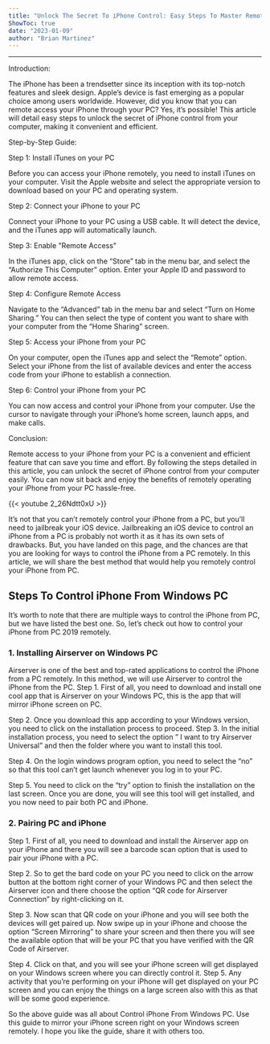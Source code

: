 ```yaml
---
title: "Unlock The Secret To iPhone Control: Easy Steps To Master Remote Access From Your PC!"
ShowToc: true 
date: "2023-01-09"
author: "Brian Martinez"
---
```

*****
Introduction:

The iPhone has been a trendsetter since its inception with its top-notch features and sleek design. Apple’s device is fast emerging as a popular choice among users worldwide. However, did you know that you can remote access your iPhone through your PC? Yes, it’s possible! This article will detail easy steps to unlock the secret of iPhone control from your computer, making it convenient and efficient.

Step-by-Step Guide:

Step 1: Install iTunes on your PC

Before you can access your iPhone remotely, you need to install iTunes on your computer. Visit the Apple website and select the appropriate version to download based on your PC and operating system.

Step 2: Connect your iPhone to your PC

Connect your iPhone to your PC using a USB cable. It will detect the device, and the iTunes app will automatically launch.

Step 3: Enable "Remote Access"

In the iTunes app, click on the “Store” tab in the menu bar, and select the “Authorize This Computer” option. Enter your Apple ID and password to allow remote access.

Step 4: Configure Remote Access

Navigate to the “Advanced” tab in the menu bar and select “Turn on Home Sharing.” You can then select the type of content you want to share with your computer from the “Home Sharing” screen.

Step 5: Access your iPhone from your PC

On your computer, open the iTunes app and select the “Remote” option. Select your iPhone from the list of available devices and enter the access code from your iPhone to establish a connection.

Step 6: Control your iPhone from your PC

You can now access and control your iPhone from your computer. Use the cursor to navigate through your iPhone’s home screen, launch apps, and make calls.

Conclusion:

Remote access to your iPhone from your PC is a convenient and efficient feature that can save you time and effort. By following the steps detailed in this article, you can unlock the secret of iPhone control from your computer easily. You can now sit back and enjoy the benefits of remotely operating your iPhone from your PC hassle-free.

{{< youtube 2_26Ndtt0xU >}} 



It’s not that you can’t remotely control your iPhone from a PC, but you’ll need to jailbreak your iOS device. Jailbreaking an iOS device to control an iPhone from a PC is probably not worth it as it has its own sets of drawbacks.
But, you have landed on this page, and the chances are that you are looking for ways to control the iPhone from a PC remotely. In this article, we will share the best method that would help you remotely control your iPhone from PC.

 
## Steps To Control iPhone From Windows PC


It’s worth to note that there are multiple ways to control the iPhone from PC, but we have listed the best one. So, let’s check out how to control your iPhone from PC 2019 remotely.

 
### 1. Installing Airserver on Windows PC


Airserver is one of the best and top-rated applications to control the iPhone from a PC remotely. In this method, we will use Airserver to control the iPhone from the PC.
Step 1. First of all, you need to download and install one cool app that is Airserver on your Windows PC, this is the app that will mirror iPhone screen on PC.

Step 2. Once you download this app according to your Windows version, you need to click on the installation process to proceed.
Step 3. In the initial installation process, you need to select the option ” I want to try Airserver Universal” and then the folder where you want to install this tool.

Step 4. On the login windows program option, you need to select the “no” so that this tool can’t get launch whenever you log in to your PC.

Step 5. You need to click on the “try” option to finish the installation on the last screen. Once you are done, you will see this tool will get installed, and you now need to pair both PC and iPhone.


 
### 2. Pairing PC and iPhone


Step 1. First of all, you need to download and install the Airserver app on your iPhone and there you will see a barcode scan option that is used to pair your iPhone with a PC.

Step 2. So to get the bard code on your PC you need to click on the arrow button at the bottom right corner of your Windows PC and then select the Airserver icon and there choose the option “QR code for Airserver Connection” by right-clicking on it.

Step 3. Now scan that QR code on your iPhone and you will see both the devices will get paired up. Now swipe up in your iPhone and choose the option “Screen Mirroring” to share your screen and then there you will see the available option that will be your PC that you have verified with the QR Code of Airserver.

Step 4. Click on that, and you will see your iPhone screen will get displayed on your Windows screen where you can directly control it.
Step 5. Any activity that you’re performing on your iPhone will get displayed on your PC screen and you can enjoy the things on a large screen also with this as that will be some good experience.

So the above guide was all about Control iPhone From Windows PC. Use this guide to mirror your iPhone screen right on your Windows screen remotely. I hope you like the guide, share it with others too.





